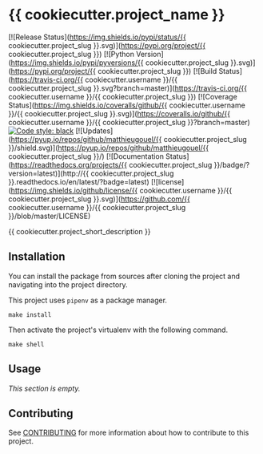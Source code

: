 # {{ cookiecutter.project_name }}

[![Release Status](https://img.shields.io/pypi/status/{{ cookiecutter.project_slug }}.svg)](https://pypi.org/project/{{ cookiecutter.project_slug }})
[![Python Version](https://img.shields.io/pypi/pyversions/{{ cookiecutter.project_slug }}.svg)](https://pypi.org/project/{{ cookiecutter.project_slug }})
[![Build Status](https://travis-ci.org/{{ cookiecutter.username }}/{{ cookiecutter.project_slug }}.svg?branch=master)](https://travis-ci.org/{{ cookiecutter.username }}/{{ cookiecutter.project_slug }})
[![Coverage Status](https://img.shields.io/coveralls/github/{{ cookiecutter.username }}/{{ cookiecutter.project_slug }}.svg)](https://coveralls.io/github/{{ cookiecutter.username }}/{{ cookiecutter.project_slug }}?branch=master)
[![Code style: black](https://img.shields.io/badge/code%20style-black-000000.svg)](https://github.com/ambv/black)
[![Updates](https://pyup.io/repos/github/matthieugouel/{{ cookiecutter.project_slug }}/shield.svg)](https://pyup.io/repos/github/matthieugouel/{{ cookiecutter.project_slug }}/)
[![Documentation Status](https://readthedocs.org/projects/{{ cookiecutter.project_slug }}/badge/?version=latest)](http://{{ cookiecutter.project_slug }}.readthedocs.io/en/latest/?badge=latest)
[![license](https://img.shields.io/github/license/{{ cookiecutter.username }}/{{ cookiecutter.project_slug }}.svg)](https://github.com/{{ cookiecutter.username }}/{{ cookiecutter.project_slug }}/blob/master/LICENSE)

{{ cookiecutter.project_short_description }}

## Installation

You can install the package from sources after cloning the project and navigating into the project directory.

This project uses `pipenv` as a package manager.

```
make install
```

Then activate the project's virtualenv with the following command.

```
make shell
```

## Usage

*This section is empty.*

## Contributing

See [CONTRIBUTING](CONTRIBUTING.md) for more information about how to contribute to this project.
